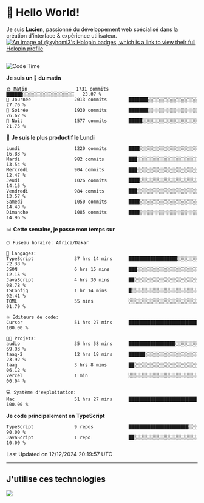 # 👋 Hello World!

Je suis **Lucien**, passionné du développement web spécialisé dans la création d'interface & expérience utilisateur.
[![An image of @xyhomi3's Holopin badges, which is a link to view their full Holopin profile](https://holopin.me/xyhomi3)](https://holopin.io/@xyhomi3)

##

<!--START_SECTION:waka-->
![Code Time](http://img.shields.io/badge/Code%20Time-2%2C782%20hrs%2021%20mins-blue)

**Je suis un 🐤 du matin** 

```text
🌞 Matin                  1731 commits        ██████░░░░░░░░░░░░░░░░░░░   23.87 % 
🌆 Journée                2013 commits        ███████░░░░░░░░░░░░░░░░░░   27.76 % 
🌃 Soirée                 1930 commits        ███████░░░░░░░░░░░░░░░░░░   26.62 % 
🌙 Nuit                   1577 commits        █████░░░░░░░░░░░░░░░░░░░░   21.75 % 
```
📅 **Je suis le plus productif le Lundi** 

```text
Lundi                    1220 commits        ████░░░░░░░░░░░░░░░░░░░░░   16.83 % 
Mardi                    982 commits         ███░░░░░░░░░░░░░░░░░░░░░░   13.54 % 
Mercredi                 904 commits         ███░░░░░░░░░░░░░░░░░░░░░░   12.47 % 
Jeudi                    1026 commits        ████░░░░░░░░░░░░░░░░░░░░░   14.15 % 
Vendredi                 984 commits         ███░░░░░░░░░░░░░░░░░░░░░░   13.57 % 
Samedi                   1050 commits        ████░░░░░░░░░░░░░░░░░░░░░   14.48 % 
Dimanche                 1085 commits        ████░░░░░░░░░░░░░░░░░░░░░   14.96 % 
```


📊 **Cette semaine, je passe mon temps sur** 

```text
🕑︎ Fuseau horaire: Africa/Dakar

💬 Langages: 
TypeScript               37 hrs 14 mins      ██████████████████░░░░░░░   72.38 % 
JSON                     6 hrs 15 mins       ███░░░░░░░░░░░░░░░░░░░░░░   12.15 % 
JavaScript               4 hrs 30 mins       ██░░░░░░░░░░░░░░░░░░░░░░░   08.78 % 
TSConfig                 1 hr 14 mins        █░░░░░░░░░░░░░░░░░░░░░░░░   02.41 % 
TOML                     55 mins             ░░░░░░░░░░░░░░░░░░░░░░░░░   01.79 % 

🔥 Éditeurs de code: 
Cursor                   51 hrs 27 mins      █████████████████████████   100.00 % 

🐱‍💻 Projets: 
audio                    35 hrs 58 mins      █████████████████░░░░░░░░   69.93 % 
taag-2                   12 hrs 18 mins      ██████░░░░░░░░░░░░░░░░░░░   23.92 % 
taag                     3 hrs 8 mins        ██░░░░░░░░░░░░░░░░░░░░░░░   06.12 % 
vercel                   1 min               ░░░░░░░░░░░░░░░░░░░░░░░░░   00.04 % 

💻 Système d'exploitation: 
Mac                      51 hrs 27 mins      █████████████████████████   100.00 % 
```

**Je code principalement en TypeScript** 

```text
TypeScript               9 repos             ██████████████████████░░░   90.00 % 
JavaScript               1 repo              ██░░░░░░░░░░░░░░░░░░░░░░░   10.00 % 
```




 Last Updated on 12/12/2024 20:19:57 UTC
<!--END_SECTION:waka-->
---

## J'utilise ces technologies

<p align="left">
  <a href="https://skillicons.dev">
    <img src="https://skillicons.dev/icons?i=ts,js,md,scss,tailwind,react,docker,express,astro,vite,nextjs,vercel,figma,ableton" />
  </a>
</p>

